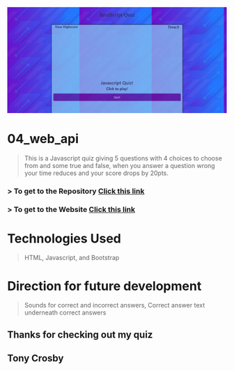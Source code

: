 <img rel="JSQuiz" src="./assets/jsquiz.jpg" target="_blank" href="https://tonycrosby.net/04_web_api">

# 04_web_api

> This is a Javascript quiz giving 5 questions with 4 choices to choose from and some true and false, when you answer a question wrong your time reduces and your score drops by 20pts.

### > To get to the Repository <a href="https://github.com/tonycrosby-tech/04_web_api"> Click this link </a>

### > To get to the Website <a href="https://github.com/tonycrosby-tech/04_web_api"> Click this link </a>

# Technologies Used

> HTML, Javascript, and Bootstrap

# Direction for future development

> Sounds for correct and incorrect answers, Correct answer text underneath correct answers

## Thanks for checking out my quiz

## Tony Crosby
